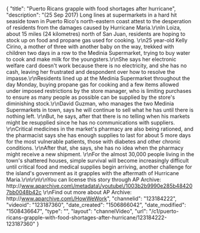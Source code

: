 {
    "title": "Puerto Ricans grapple with food shortages after hurricane",
    "description": "(25 Sep 2017) Long lines at supermarkets in a hard hit seaside town in Puerto Rico's north-eastern coast attest to the desperation of residents from the damages caused by Hurricane Maria.\r\nIn Loiza, about 15 miles (24 kilometres) north of San Juan, residents are hoping to stock up on food and propane gas used for cooking. \r\n25 year-old Kelly Cirino, a mother of three with another baby on the way, trekked with children two days in a row to the Medinia Supermarket, trying to buy water to cook and make milk for the youngsters.\r\nShe says her electronic welfare card doesn't work because there is no electricity, and she has no cash, leaving her frustrated and despondent over how to resolve the impasse.\r\nResidents lined up at the Medinia Supermarket throughout the day Monday, buying propane gas for cooking and a few items allowed under imposed restrictions by the store manager, who is limiting purchases to ensure as many people as possible can be supplied by the store's diminishing stock.\r\nDavid Guzman, who manages the two Medinia Supermarkets in town, says he will continue to sell what he has until there is nothing left. \r\nBut, he says, after that there is no telling when his markets might be resupplied since he has no communications with suppliers. \r\nCritical medicines in the market's pharmacy are also being rationed, and the pharmacist says she has enough supplies to last for about 5 more days for the most vulnerable patients, those with diabetes and other chronic conditions. \r\nAfter that, she says, she has no idea when the pharmacy might receive a new shipment. \r\nFor the almost 30,000 people living in the town's shattered houses, simple survival will become increasingly difficult until critical food and medical supplies begin arriving, another challenge for the island's government as it grapples with the aftermath of Hurricane Maria.\r\n\r\n\r\nYou can license this story through AP Archive: http:\/\/www.aparchive.com\/metadata\/youtube\/1003b2b9990e285b484207bb0048b42c \r\nFind out more about AP Archive: http:\/\/www.aparchive.com\/HowWeWork",
    "channelid": "123184222",
    "videoid": "123187360",
    "date_created": "1506866042",
    "date_modified": "1508436647",
    "type": "",
    "layout": "channelVideo",
    "url": "\/c1\/puerto-ricans-grapple-with-food-shortages-after-hurricane\/123184222-123187360"
}